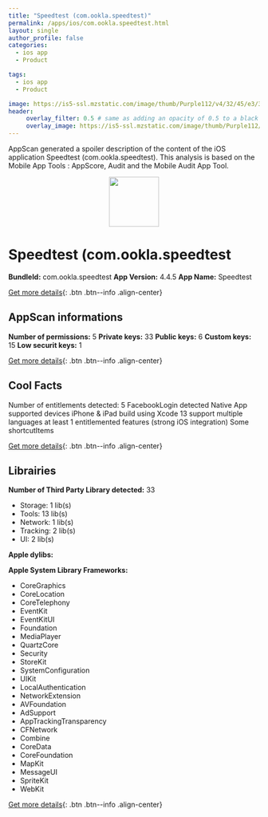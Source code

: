 ```yaml
---
title: "Speedtest (com.ookla.speedtest)"
permalink: /apps/ios/com.ookla.speedtest.html
layout: single
author_profile: false
categories: 
  - ios app 
  - Product 

tags: 
  - ios app 
  - Product 

image: https://is5-ssl.mzstatic.com/image/thumb/Purple112/v4/32/45/e3/3245e3df-1710-7887-0fca-2f9ab89e5797/AppIcon-1x_U007emarketing-0-7-0-85-220.png/512x512bb.jpg
header: 
     overlay_filter: 0.5 # same as adding an opacity of 0.5 to a black background
     overlay_image: https://is5-ssl.mzstatic.com/image/thumb/Purple112/v4/32/45/e3/3245e3df-1710-7887-0fca-2f9ab89e5797/AppIcon-1x_U007emarketing-0-7-0-85-220.png/512x512bb.jpg
---
```

AppScan generated a spoiler description of the content of the iOS application Speedtest (com.ookla.speedtest). This analysis is based on the Mobile App Tools : AppScore, Audit and the Mobile Audit App Tool.

  
  
<div style="text-align: center;"><img src="https://is5-ssl.mzstatic.com/image/thumb/Purple112/v4/32/45/e3/3245e3df-1710-7887-0fca-2f9ab89e5797/AppIcon-1x_U007emarketing-0-7-0-85-220.png/512x512bb.jpg" width="100" height="100"></div>  
  
# Speedtest (com.ookla.speedtest

**BundleId:** com.ookla.speedtest
**App Version:** 4.4.5
**App Name:** Speedtest


[Get more details](/pricing.html){: .btn .btn--info .align-center}  
  
## AppScan informations 

**Number of permissions:** 5
**Private keys:** 33
**Public keys:** 6
**Custom keys:** 15
**Low securit keys:** 1
  
[Get more details](/pricing.html){: .btn .btn--info .align-center}

## Cool Facts

Number of entitlements detected: 5
FacebookLogin detected
Native App
supported devices iPhone & iPad
build using Xcode 13
support multiple languages
at least 1 entitlemented features (strong iOS integration)
Some shortcutItems 
  
[Get more details](/pricing.html){: .btn .btn--info .align-center}

## Librairies 
**Number of Third Party Library detected:** 33
- Storage: 1 lib(s)
- Tools: 13 lib(s)
- Network: 1 lib(s)
- Tracking: 2 lib(s)
- UI: 2 lib(s)

**Apple dylibs:**


**Apple System Library Frameworks:**
- CoreGraphics
- CoreLocation
- CoreTelephony
- EventKit
- EventKitUI
- Foundation
- MediaPlayer
- QuartzCore
- Security
- StoreKit
- SystemConfiguration
- UIKit
- LocalAuthentication
- NetworkExtension
- AVFoundation
- AdSupport
- AppTrackingTransparency
- CFNetwork
- Combine
- CoreData
- CoreFoundation
- MapKit
- MessageUI
- SpriteKit
- WebKit


  
[Get more details](/pricing.html){: .btn .btn--info .align-center}

